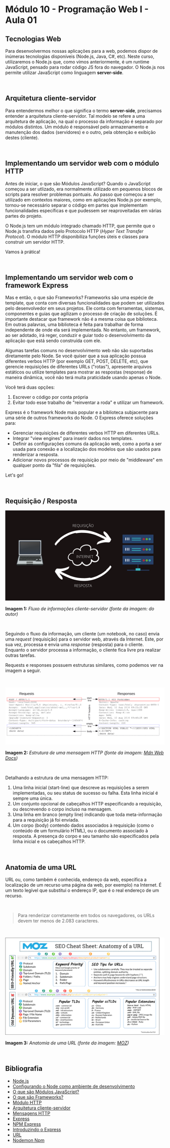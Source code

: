 # Módulo 10 - Programação Web I - Aula 01

## Tecnologias Web

Para desenvolvermos nossas aplicações para a web, podemos dispor de inúmeras tecnologias disponíveis (Node.js, Java, C#, etc). Neste curso, utilizaremos o Node.js que, como vimos anteriormente, é um runtime JavaScript, pensado para rodar código JS fora do navegador. O Node.js nos permite utilizar JavaScript como linguagem **server-side**.

&nbsp;

## Arquitetura cliente-servidor

Para entendermos melhor o que significa o termo **server-side**, precisamos entender a arquitetura cliente-servidor. Tal modelo se refere a uma arquitetura de aplicação, na qual o processo da informação é separado por módulos distintos. Um módulo é responsável pelo armazenamento e manutenção dos dados (servidores) e o outro, pela obtenção e exibição destes (cliente).

&nbsp;

## Implementando um servidor web com o módulo HTTP

Antes de iniciar, o que são Módulos JavaScript?
Quando o JavaScript começou a ser utlizado, era normalmente utilizado em pequenos blocos de scripts para resolver problemas pontuais. Ao passo que começou a ser utilizado em contextos maiores, como em aplicações Node.js por exemplo, tornou-se necessário separar o código em partes que implementam funcionalidades específicas e que pudessem ser reaproveitadas em várias partes do projeto.

O Node.js tem um módulo integrado chamado HTTP, que permite que o Node.js transfira dados pelo Protocolo HTTP (_Hyper Text Transfer Protocol_). O módulo HTTP disponibiliza funções úteis e classes para construir um servidor HTTP.

Vamos à prática!

&nbsp;

## Implementando um servidor web com o framework Express

Mas e então, o que são Frameworks?
Frameworks são uma espécie de template, que conta com diversas funcionalidades que podem ser utilizados pelo desenvolvedor em seus projetos. Ele conta com ferramentas, sistemas, componentes e guias que agilizam o processo de criação de soluções.
É importante destacar que framework não é a mesma coisa que biblioteca. Em outras palavras, uma biblioteca é feita para trabalhar de forma independente de onde ela será implementada. No entanto, um framework, ao ser adotado, irá reger, conduzir e guiar todo o desenvolvimento da aplicação que está sendo construída com ele.

Algumas tarefas comuns no desenvolvimento web não são suportadas diretamente pelo Node. Se você quiser que a sua aplicação possua diferentes verbos HTTP (por exemplo GET, POST, DELETE, etc), que gerencie requisições de diferentes URLs ("rotas"), apresente arquivos estáticos ou utilize templates para mostrar as respostas (response) de maneira dinâmica, você não terá muita praticidade usando apenas o Node.

Você terá duas opções:

1. Escrever o código por conta própria
2. Evitar todo esse trabalho de "reinventar a roda" e utilizar um framework.

Express é o framework Node mais popular e a biblioteca subjacente para uma série de outros frameworks do Node. O Express oferece soluções para:

- Gerenciar requisições de diferentes verbos HTTP em diferentes URLs.
- Integrar "view engines" para inserir dados nos templates.
- Definir as configurações comuns da aplicação web, como a porta a ser usada para conexão e a localização dos modelos que são usados para renderizar a resposta.
- Adicionar novos processos de requisição por meio de "middleware" em qualquer ponto da "fila" de requisições.

Let's go!

&nbsp;

## Requisição / Resposta

![Fluxo de informações cliente-servidor](./assets/images/cliente-servidor.png)

**Imagem 1:** _Fluxo de informações cliente-servidor (fonte da imagem: do autor)_

&nbsp;

Seguindo o fluxo da informação, um cliente (um notebook, no caso) envia uma _request_ (requisição) para o servidor web, através da Internet. Este, por sua vez, processa e envia uma _response_ (resposta) para o cliente. Enquanto o servidor processa a informação, o cliente fica livre pra realizar outras tarefas.

Requests e responses possuem estruturas similares, como podemos ver na imagem a seguir.

&nbsp;

![Estrutura de uma mensagem HTTP](./assets/images/estrutura-mensagens-http.png)

**Imagem 2:** _Estrutura de uma mensagem HTTP (fonte da imagem: [Mdn Web Docs](https://developer.mozilla.org/pt-BR/docs/Web/HTTP/Messages))_

&nbsp;

Detalhando a estrutura de uma mensagem HTTP:

1. Uma linha inicial (start-line) que descreve as requisições a serem implementadas, ou seu status de sucesso ou falha. Esta linha inicial é sempre uma única.
2. Um conjunto opcional de cabeçalhos HTTP especificando a requisição, ou descrevendo o corpo incluso na mensagem.
3. Uma linha em branco (empty line) indicando que toda meta-informação para a requisição já foi enviada.
4. Um corpo (body) contendo dados associados à requisição (como o conteúdo de um formulário HTML), ou o documento associado à resposta. A presença do corpo e seu tamanho são especificados pela linha inicial e os cabeçalhos HTTP.

&nbsp;

## Anatomia de uma URL

URL ou, como também é conhecida, endereço da web, especifica a localização de um recurso uma página da web, por exemplo) na Internet. É um texto legível que substitui o endereço IP, que é o real endereço de um recurso.

&nbsp;

> Para renderizar corretamente em todos os navegadores, os URLs devem ter menos de 2.083 caracteres.

&nbsp;

![Anatomia de uma URL](./assets/images/anatomia-de-uma-url.png)

**Imagem 3:** _Anatomia de uma URL (fonte da imagem: [MOZ](https://moz.com/learn/seo/url))_

&nbsp;

## Bibliografia

- [Node.js](https://nodejs.org/pt-br/)
- [Configurando o Node como ambiente de desenvolvimento](https://developer.mozilla.org/pt-BR/docs/Learn/Server-side/Express_Nodejs/development_environment)
- [O que são Módulos JavaScript?](https://developer.mozilla.org/pt-BR/docs/Web/JavaScript/Guide/Modules)
- [O que são Frameworks?](https://www.hostgator.com.br/blog/frameworks-na-programacao/)
- [Módulo HTTP](https://www.w3schools.com/nodejs/nodejs_http.asp)
- [Arquitetura cliente-servidor](<https://www.canalti.com.br/arquitetura-de-computadores/arquitetura-cliente-servidor/#:~:text=Arquitetura%20cliente%2Dservidor%20ou%20modelo,dos%20dados%20(os%20clientes).>)
- [Mensagens HTTP](https://developer.mozilla.org/pt-BR/docs/Web/HTTP/Messages)
- [Express](https://expressjs.com/)
- [NPM Express](https://www.npmjs.com/package/express)
- [Introduzindo o Express](https://developer.mozilla.org/pt-BR/docs/Learn/Server-side/Express_Nodejs/Introduction)
- [URL](https://moz.com/learn/seo/url)
- [Nodemon Npm](https://www.npmjs.com/package/nodemon)
